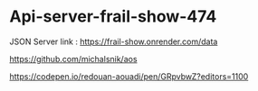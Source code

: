 # Api-server-frail-show-474

JSON Server link : https://frail-show.onrender.com/data



https://github.com/michalsnik/aos



https://codepen.io/redouan-aouadi/pen/GRpvbwZ?editors=1100
